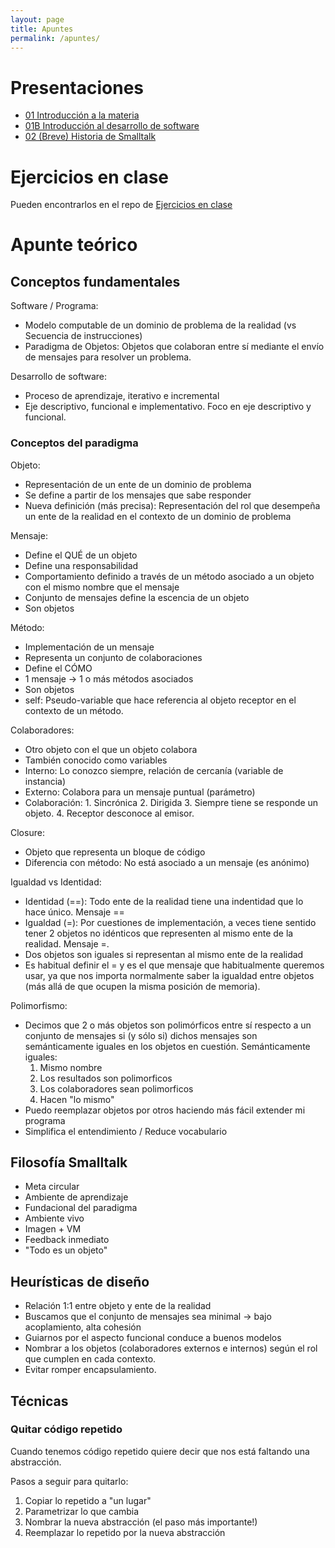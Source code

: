 ```yaml
---
layout: page
title: Apuntes
permalink: /apuntes/
---
```


# Presentaciones

- [01 Introducción a la materia](https://docs.google.com/presentation/d/1YjjkbSAQfZFj9ImwWzJElRzqa977T91xWtUjM30K2O0/edit?usp=sharing)
- [01B Introducción al desarrollo de software](https://docs.google.com/presentation/d/1U5iGjwEVai199uzbqJWTYlGrsaeetaqJbcC1UbMaJc4/edit?usp=sharing)
- [02 (Breve) Historia de Smalltalk](https://docs.google.com/presentation/d/16lt6Rc56Evfoj8mUIZngeANHE1Yth-8lZ2GcyeMoSq0/edit?usp=sharing)

# Ejercicios en clase

Pueden encontrarlos en el repo de [Ejercicios en clase](https://github.com/algoritmos-iii/ejercicios-en-clase)

# Apunte teórico

## Conceptos fundamentales

Software / Programa:
- Modelo computable de un dominio de problema de la realidad (vs Secuencia de instrucciones)
- Paradigma de Objetos: Objetos que colaboran entre sí mediante el envío de mensajes para resolver un problema.

Desarrollo de software:
- Proceso de aprendizaje, iterativo e incremental
- Eje descriptivo, funcional e implementativo. Foco en eje descriptivo y funcional.

### Conceptos del paradigma

Objeto: 
- Representación de un ente de un dominio de problema
- Se define a partir de los mensajes que sabe responder
- Nueva definición (más precisa): Representación del rol que desempeña un ente de la realidad en el contexto de un dominio de problema

Mensaje: 
- Define el QUÉ de un objeto
- Define una responsabilidad
- Comportamiento definido a través de un método asociado a un objeto con el mismo nombre que el mensaje
- Conjunto de mensajes define la escencia de un objeto
- Son objetos

Método:
- Implementación de un mensaje
- Representa un conjunto de colaboraciones
- Define el CÓMO
- 1 mensaje -> 1 o más métodos asociados
- Son objetos
- self: Pseudo-variable que hace referencia al objeto receptor en el contexto de un método.

Colaboradores: 
- Otro objeto con el que un objeto colabora
- También conocido como variables
- Interno: Lo conozco siempre, relación de cercanía (variable de instancia)
- Externo: Colabora para un mensaje puntual (parámetro)
- Colaboración: 1. Sincrónica 2. Dirigida 3. Siempre tiene se responde un objeto. 4. Receptor desconoce al emisor.

Closure:
- Objeto que representa un bloque de código
- Diferencia con método: No está asociado a un mensaje (es anónimo)

Igualdad vs Identidad:
- Identidad (==): Todo ente de la realidad tiene una indentidad que lo hace único. Mensaje ==
- Igualdad (=): Por cuestiones de implementación, a veces tiene sentido tener 2 objetos no idénticos que representen al mismo ente de la realidad. Mensaje =. 
- Dos objetos son iguales si representan al mismo ente de la realidad
- Es habitual definir el = y es el que mensaje que habitualmente queremos usar, ya que nos importa normalmente saber la igualdad entre objetos (más allá de que ocupen la misma posición de memoria).

Polimorfismo:
- Decimos que 2 o más objetos son polimórficos entre sí respecto a un conjunto de mensajes si (y sólo si) dichos mensajes son semánticamente iguales en los objetos en cuestión. Semánticamente iguales:
  1. Mismo nombre
  2. Los resultados son polimorficos
  3. Los colaboradores sean polimorficos
  4. Hacen "lo mismo"
- Puedo reemplazar objetos por otros haciendo más fácil extender mi programa
- Simplifica el entendimiento / Reduce vocabulario

## Filosofía Smalltalk

- Meta circular
- Ambiente de aprendizaje
- Fundacional del paradigma
- Ambiente vivo
- Imagen + VM
- Feedback inmediato
- "Todo es un objeto"

## Heurísticas de diseño

- Relación 1:1 entre objeto y ente de la realidad
- Buscamos que el conjunto de mensajes sea minimal -> bajo acoplamiento, alta cohesión
- Guiarnos por el aspecto funcional conduce a buenos modelos
- Nombrar a los objetos (colaboradores externos e internos) según el rol que cumplen en cada contexto.
- Evitar romper encapsulamiento.

## Técnicas

### Quitar código repetido

Cuando tenemos código repetido quiere decir que nos está faltando una abstracción.

Pasos a seguir para quitarlo:

1.  Copiar lo repetido a "un lugar"
2.  Parametrizar lo que cambia
3.  Nombrar la nueva abstracción (el paso más importante!)
4.  Reemplazar lo repetido por la nueva abstracción
